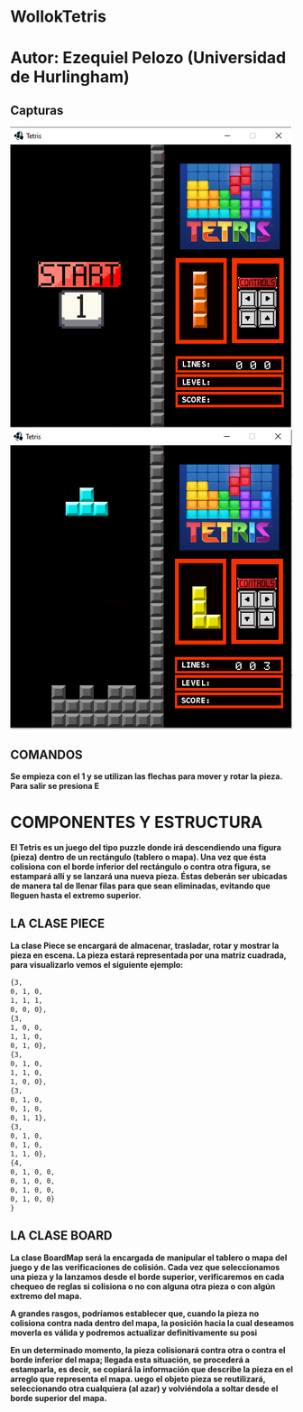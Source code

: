 # WollokTetris 
# Autor: Ezequiel Pelozo (Universidad de Hurlingham)
## Capturas
![Imagen de inicio](./assets/screenInicio.png)
![Imagen del juego](./assets/screenJuego.png)
## COMANDOS
**Se empieza con el 1 y se utilizan las flechas para mover y rotar la pieza. Para salir se presiona E**
# COMPONENTES Y ESTRUCTURA
**El Tetris es un juego del tipo puzzle donde irá descendiendo una figura (pieza)
dentro de un rectángulo (tablero o mapa). Una vez que ésta colisiona con el borde inferior del rectángulo o contra otra figura, se estampará allí y se lanzará una nueva pieza. Éstas deberán ser ubicadas de manera tal de llenar filas para que sean eliminadas, evitando que lleguen hasta el extremo superior.**

## LA CLASE PIECE
**La clase Piece se encargará de almacenar, trasladar, rotar y mostrar la pieza en escena. La pieza estará representada por una matriz cuadrada, para visualizarlo vemos el siguiente ejemplo:**


```
{3,
0, 1, 0,
1, 1, 1,
0, 0, 0},
{3,
1, 0, 0,
1, 1, 0,
0, 1, 0},
{3,
0, 1, 0,
1, 1, 0,
1, 0, 0},
{3,
0, 1, 0,
0, 1, 0,
0, 1, 1},
{3,
0, 1, 0,
0, 1, 0,
1, 1, 0},
{4,
0, 1, 0, 0,
0, 1, 0, 0,
0, 1, 0, 0,
0, 1, 0, 0}
}
```
## LA CLASE BOARD
**La clase BoardMap será la encargada de manipular el tablero o mapa del juego y de
las verificaciones de colisión. Cada vez que seleccionamos una pieza y la lanzamos
desde el borde superior, verificaremos en cada chequeo de reglas si colisiona o no
con alguna otra pieza o con algún extremo del mapa.**

**A grandes rasgos, podríamos establecer que, cuando la pieza no colisiona contra nada dentro del mapa, la posición hacia la cual deseamos moverla es válida y podremos actualizar definitivamente su posi**

**En un determinado momento, la pieza colisionará contra otra o contra el borde inferior del mapa; llegada esta situación, se procederá a estamparla, es decir, se copiará la información que describe la pieza en el arreglo que representa el mapa. uego el objeto pieza se reutilizará, seleccionando otra cualquiera (al azar) y volviéndola a soltar desde el borde superior del mapa.**
